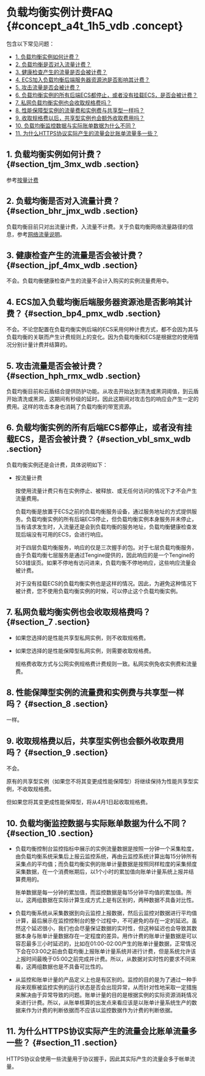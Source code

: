 # 负载均衡实例计费FAQ {#concept_a4t_1h5_vdb .concept}

包含以下常见问题：

-   [1. 负载均衡实例如何计费？](#section_tjm_3mx_wdb)
-   [2. 负载均衡是否对入流量计费？](#section_bhr_jmx_wdb)
-   [3. 健康检查产生的流量是否会被计费？](#section_jpf_4mx_wdb)
-   [4. ECS加入负载均衡后端服务器资源池是否影响其计费？](#section_bp4_pmx_wdb)
-   [5. 攻击流量是否会被计费？](#section_hph_rmx_wdb)
-   [6. 负载均衡实例的所有后端ECS都停止，或者没有挂载ECS，是否会被计费？](#section_vbl_smx_wdb)
-   [7. 私网负载均衡实例也会收取规格费吗？](#section_7)
-   [8. 性能保障型实例的流量费和实例费与共享型一样吗？](#section_8)
-   [9. 收取规格费以后，共享型实例也会额外收取费用吗？](#section_9)
-   [10. 负载均衡监控数据与实际账单数据为什么不同？](#section_10)
-   [11. 为什么HTTPS协议实际产生的流量会比账单流量多一些？](#section_11)

## 1. 负载均衡实例如何计费？ {#section_tjm_3mx_wdb .section}

参考[按量计费](../../../../../intl.zh-CN/产品定价/按量计费.md#)

## 2. 负载均衡是否对入流量计费？ {#section_bhr_jmx_wdb .section}

负载均衡目前只对出流量计费，入流量不计费。关于负载均衡网络流量路径的信息，参考[网络流量说明](../../../../../intl.zh-CN/历史文档/用户指南（旧版控制台）/负载均衡实例/网络流量路径说明.md#)。

## 3. 健康检查产生的流量是否会被计费？ {#section_jpf_4mx_wdb .section}

不会。负载均衡健康检查产生的流量不会计入购买的实例流量费用中。

## 4. ECS加入负载均衡后端服务器资源池是否影响其计费？ {#section_bp4_pmx_wdb .section}

不会。不论您配置在负载均衡实例后端的ECS采用何种计费方式，都不会因为其与负载均衡的关联而产生计费规则上的变化。因为负载均衡和ECS是根据您的使用情况分别计量计费并结算的。

## 5. 攻击流量是否会被计费？ {#section_hph_rmx_wdb .section}

负载均衡目前和云盾结合提供防护功能。从攻击开始达到清洗或黑洞阈值，到云盾开始清洗或黑洞，这期间有秒级的延时。因此这期间对攻击包的响应会产生一定的费用。这样的攻击本身也消耗了负载均衡的带宽资源。

## 6. 负载均衡实例的所有后端ECS都停止，或者没有挂载ECS，是否会被计费？ {#section_vbl_smx_wdb .section}

负载均衡实例还是会计费，具体说明如下：

-   按流量计费

    按使用流量计费只有在实例停止、被释放、或无任何访问的情况下才不会产生流量费用。

    负载均衡是放置于ECS之前的负载均衡服务设备，通过服务地址的方式提供服务。负载均衡实例的所有后端ECS停止，但负载均衡实例本身服务并未停止，当有请求发生时，入流量还是会到负载均衡的服务地址，负载均衡健康检查发现后端没有可用的ECS，会进行响应。

    对于四层负载均衡服务，响应的仅是三次握手的包。对于七层负载均衡服务，由于负载均衡七层服务是通过Tengine提供的，因此响应的是一个Tengine的503错误页。如果不停地有访问进来，负载均衡不停地响应，这些响应流量会被计费。

    对于没有挂载ECS的负载均衡实例也是这样的情况。因此，为避免这种情况下被计费，您不使用负载均衡实例的时候，可以停止这个负载均衡实例。


## 7. 私网负载均衡实例也会收取规格费吗？ {#section_7 .section}

-   如果您选择的是性能共享型私网实例，则不收取规格费。
-   如果您选择的是性能保障型私网实例，则需要收取规格费。

    规格费收取方式与公网实例规格费计费规则一致。私网实例免收实例费和流量费。


## 8. 性能保障型实例的流量费和实例费与共享型一样吗？ {#section_8 .section}

一样。

## 9. 收取规格费以后，共享型实例也会额外收取费用吗？ {#section_9 .section}

不会。

原有的共享型实例（如果您不将其变更成性能保障型）将继续保持为性能共享型实例，不收取规格费。

但如果您将其变更成性能保障型，将从4月1日起收取规格费。

## 10. 负载均衡监控数据与实际账单数据为什么不同？ {#section_10 .section}

-   负载均衡控制台监控指标中展示的实例流量数据是按照一分钟一个采集粒度，由负载均衡系统采集后上报云监控系统，再由云监控系统计算出每15分钟所有采集点的平均值；而负载均衡实例的账单计量数据是按照同样粒度的采集频度采集数据，在一个消费帐期后，以1个小时的累加值向账单计量系统上报并结算费用的。

    账单数据是每一分钟的累加值，而监控数据是每15分钟平均值的累加值。所以，这两组数据在实际计算生成方式上是有区别的，两种数据不具备对比性。

-   负载均衡系统从采集数据到向云监控上报数据，然后云监控对数据进行平均值计算，最后展示在监控控制台的整个过程中，不可避免的存在一定的延迟。虽然这个延迟很小，我们也会尽量保证数据的实时性，但这种延迟也会导致其数据本身与账单计量数据存在一定程度的差异。用作计费的账单计量数据是可以容忍最多三小时延迟的，比如在01:00-02:00产生的账单计量数据，正常情况下会在03:00之前由负载均衡上报账单计量系统并进行计费，但是系统允许该上报时间最晚于05:00之前完成并计费。所以，从数据对实时性的要求不同来看，这两组数据也是不具备可比性的。
-   从监控和账单计量的产品定义上也是有区别的。监控的目的是为了通过一种手段来观察被监控实例的运行状态是否会出现异常，从而针对性地采取一定措施来解决由于异常导致的问题。账单计量的目的是根据实例的实际资源消耗情况来进行计费。所以，从账单核算的出发点来看应该是以账单计量系统生产的数据来作为计费的判断依据而不应该以监控数据作为计费的判断依据。

## 11. 为什么HTTPS协议实际产生的流量会比账单流量多一些？ {#section_11 .section}

HTTPS协议会使用一些流量用于协议握手，因此其实际产生的流量会多于帐单流量。


